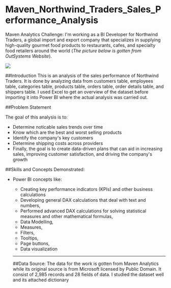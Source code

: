 # Maven_Northwind_Traders_Sales_Performance_Analysis
Maven Analytics Challenge: I'm working as a BI Developer for Northwind Traders, a global import and export company that specializes in supplying high-quality gourmet food products to restaurants, cafes, and specialty food retailers around the world (*The picture below is gotten from OutSystems Website*). 

![](https://www.outsystems.com/Forge_CW/_image.aspx/Q8LvY--6WakOw9afDCuuGWJZr_aUfmcmCS7P-ESVEKo=/northwind-db-2023-01-04%2000-00-00-2024-02-26%2009-48-44)

##Introduction
This is an analysis of the sales performance of Northwind Traders. It is done by analyzing data from customers table, employees table, categories table, products table, orders table, order details table, and shippers table. I used Excel to get an overview of the dataset before importing it into Power BI where the actual analysis was carried out. 

##Problem Statement

The goal of this analysis is to:

- Determine noticable sales trends over time
- Know which are the best and worst selling products
- Identify the company's key customers
- Determine shipping costs across providers
- Finally, the goal is to create data-driven plans that can aid in increasing sales, improving customer satisfaction, and driving the company's growth

##Skills and Concepts Demonstrated:

- Power BI concepts like:
   - Creating key performance indicators (KPIs) and other business calculations
   - Developing general DAX calculations that deal with text and numbers,
   - Performed advanced DAX calculations for solving statistical measures and other mathematical formulas,
   - Data Modelling,
   - Measures,
   - Filters,
   - Tooltips,
   - Page buttons,
   - Data visualization
 
   ---
  ##Data Source:
The data for the work is gotten from Maven Analytics while its original source is from Microsoft licensed by Public Domain. It consist of 2,985 records and 28 fields of data. I studied the dataset well and its attached dictionary   

  
